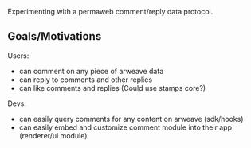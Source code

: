 Experimenting with a permaweb comment/reply data protocol.

## Goals/Motivations

Users:

- can comment on any piece of arweave data
- can reply to comments and other replies
- can like comments and replies (Could use stamps core?)

Devs:

- can easily query comments for any content on arweave (sdk/hooks)
- can easily embed and customize comment module into their app (renderer/ui module)

